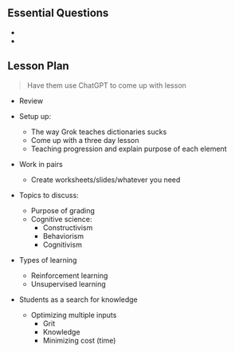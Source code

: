 ## Essential Questions

-
-

## Lesson Plan

> Have them use ChatGPT to come up with lesson

- Review
- Setup up:
    - The way Grok teaches dictionaries sucks
    - Come up with a three day lesson
    - Teaching progression and explain purpose of each element
- Work in pairs
    - Create worksheets/slides/whatever you need

- Topics to discuss:
    - Purpose of grading
    - Cognitive science:
        - Constructivism
        - Behaviorism
        - Cognitivism
- Types of learning
    - Reinforcement learning
    - Unsupervised learning
- Students as a search for knowledge
    - Optimizing multiple inputs
        - Grit
        - Knowledge
        - Minimizing cost (time)